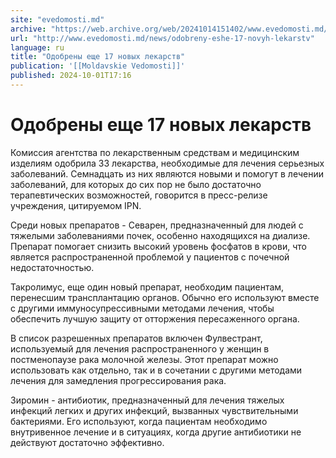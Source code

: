 ```yaml
---
site: "evedomosti.md"
archive: "https://web.archive.org/web/20241014151402/www.evedomosti.md/news/odobreny-eshe-17-novyh-lekarstv"
url: "http://www.evedomosti.md/news/odobreny-eshe-17-novyh-lekarstv"
language: ru
title: "Одобрены еще 17 новых лекарств"
publication: '[[Moldavskie Vedomosti]]'
published: 2024-10-01T17:16
---
```


# Одобрены еще 17 новых лекарств

Комиссия агентства по лекарственным средствам и медицинским изделиям одобрила 33 лекарства, необходимые для лечения серьезных заболеваний. Семнадцать из них являются новыми и помогут в лечении заболеваний, для которых до сих пор не было достаточно терапевтических возможностей, говорится в пресс-релизе учреждения, цитируемом IPN.

Среди новых препаратов - Севарен, предназначенный для людей с тяжелыми заболеваниями почек, особенно находящихся на диализе. Препарат помогает снизить высокий уровень фосфатов в крови, что является распространенной проблемой у пациентов с почечной недостаточностью.

Такролимус, еще один новый препарат, необходим пациентам, перенесшим трансплантацию органов. Обычно его используют вместе с другими иммуносупрессивными методами лечения, чтобы обеспечить лучшую защиту от отторжения пересаженного органа.

В список разрешенных препаратов включен Фулвестрант, используемый для лечения распространенного у женщин в постменопаузе рака молочной железы. Этот препарат можно использовать как отдельно, так и в сочетании с другими методами лечения для замедления прогрессирования рака.

Зиромин - антибиотик, предназначенный для лечения тяжелых инфекций легких и других инфекций, вызванных чувствительными бактериями. Его используют, когда пациентам необходимо внутривенное лечение и в ситуациях, когда другие антибиотики не действуют достаточно эффективно.